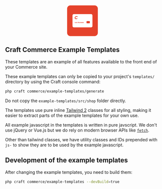 <p align="center"><img src="../src/icon.svg" width="100" height="100" alt="Craft Commerce icon"></p>

## Craft Commerce Example Templates

These templates are an example of all features available to the front end of your Commerce site.

These example templates can only be copied to your project's `templates/` directory by using the Craft console command:

```bash
php craft commerce/example-templates/generate
````

Do not copy the `example-templates/src/shop` folder directly.

The templates use pure inline [Tailwind 2](https://tailwindcss.com/) classes for all styling, making it easier to extract 
parts of the example templates for your own use.

All example javascript in the templates is written in pure javscript. 
We don't use jQuery or Vue.js but we do rely on modern browser APIs like [`fetch`](https://caniuse.com/#feat=fetch).

Other than tailwind classes, we have utility classes and IDs prepended with `js-` to show they are to be used by the example javascript.

## Development of the example templates

After changing the example templates, you need to build them:

```bash
php craft commerce/example-templates --devBuild=true
```


 